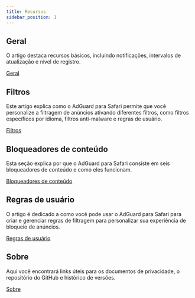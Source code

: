 ```yaml
---
title: Recursos
sidebar_position: 1
---
```


## Geral

O artigo destaca recursos básicos, incluindo notificações, intervalos de atualização e nível de registro.

[Geral](adguard-for-safari/features/general.md)

## Filtros

Este artigo explica como o AdGuard para Safari permite que você personalize a filtragem de anúncios ativando diferentes filtros, como filtros específicos por idioma, filtros anti-malware e regras de usuário.

[Filtros](/adguard-for-safari/features/filters.md)

## Bloqueadores de conteúdo

Esta seção explica por que o AdGuard para Safari consiste em seis bloqueadores de conteúdo e como eles funcionam.

[Bloqueadores de conteúdo](/adguard-for-safari/features/content-blockers/content-blockers.md)

## Regras de usuário

O artigo é dedicado a como você pode usar o AdGuard para Safari para criar e gerenciar regras de filtragem para personalizar sua experiência de bloqueio de anúncios.

[Regras de usuário](/adguard-for-safari/features/rules.md)

## Sobre

Aqui você encontrará links úteis para os documentos de privacidade, o repositório do GitHub e histórico de versões.

[Sobre](/adguard-for-safari/features/about.md)
